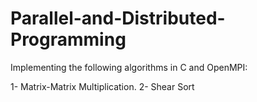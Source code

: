 # Parallel-and-Distributed-Programming
Implementing the following algorithms in C and OpenMPI:

1- Matrix-Matrix Multiplication.
2- Shear Sort
